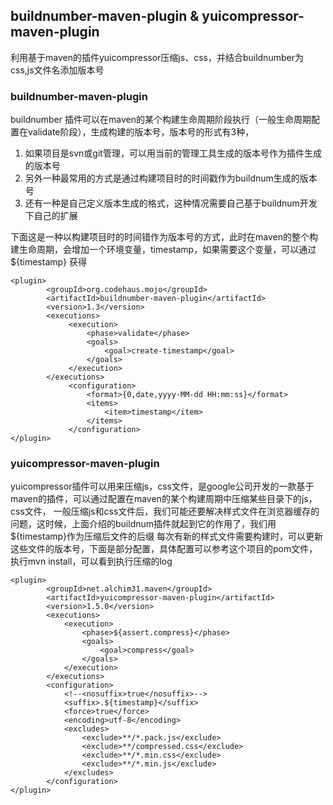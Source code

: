 ## buildnumber-maven-plugin & yuicompressor-maven-plugin

利用基于maven的插件yuicompressor压缩js、css，并结合buildnumber为css,js文件名添加版本号



### buildnumber-maven-plugin

buildnumber 插件可以在maven的某个构建生命周期阶段执行（一般生命周期配置在validate阶段），生成构建的版本号，版本号的形式有3种，

1. 如果项目是svn或git管理，可以用当前的管理工具生成的版本号作为插件生成的版本号
1. 另外一种最常用的方式是通过构建项目时的时间戳作为buildnum生成的版本号
1. 还有一种是自己定义版本生成的格式，这种情况需要自己基于buildnum开发下自己的扩展

下面这是一种以构建项目时的时间错作为版本号的方式，此时在maven的整个构建生命周期，会增加一个环境变量，timestamp，如果需要这个变量，可以通过
${timestamp} 获得

    <plugin>
            <groupId>org.codehaus.mojo</groupId>
            <artifactId>buildnumber-maven-plugin</artifactId>
            <version>1.3</version>
            <executions>
                 <execution>
                     <phase>validate</phase>
                     <goals>
                         <goal>create-timestamp</goal>
                     </goals>
                 </execution>
            </executions>
                 <configuration>
                     <format>{0,date,yyyy-MM-dd HH:mm:ss}</format>
                     <items>
                         <item>timestamp</item>
                     </items>
                 </configuration>
    </plugin>
    

### yuicompressor-maven-plugin

yuicompressor插件可以用来压缩js，css文件，是google公司开发的一款基于maven的插件，可以通过配置在maven的某个构建周期中压缩某些目录下的js，css文件，
一般压缩js和css文件后，我们可能还要解决样式文件在浏览器缓存的问题，这时候，上面介绍的buildnum插件就起到它的作用了，我们用${timestamp}作为压缩后文件的后缀
每次有新的样式文件需要构建时，可以更新这些文件的版本号，下面是部分配置，具体配置可以参考这个项目的pom文件，执行mvn install，可以看到执行压缩的log

    <plugin>
            <groupId>net.alchim31.maven</groupId>
            <artifactId>yuicompressor-maven-plugin</artifactId>
            <version>1.5.0</version>
            <executions>
                <execution>
                    <phase>${assert.compress}</phase>
                    <goals>
                        <goal>compress</goal>
                    </goals>
                </execution>
            </executions>
            <configuration>
                <!--<nosuffix>true</nosuffix>-->
                <suffix>.${timestamp}</suffix>
                <force>true</force>
                <encoding>utf-8</encoding>
                <excludes>
                    <exclude>**/*.pack.js</exclude>
                    <exclude>**/compressed.css</exclude>
                    <exclude>**/*.min.css</exclude>
                    <exclude>**/*.min.js</exclude>
                </excludes>
            </configuration>
    </plugin>
    